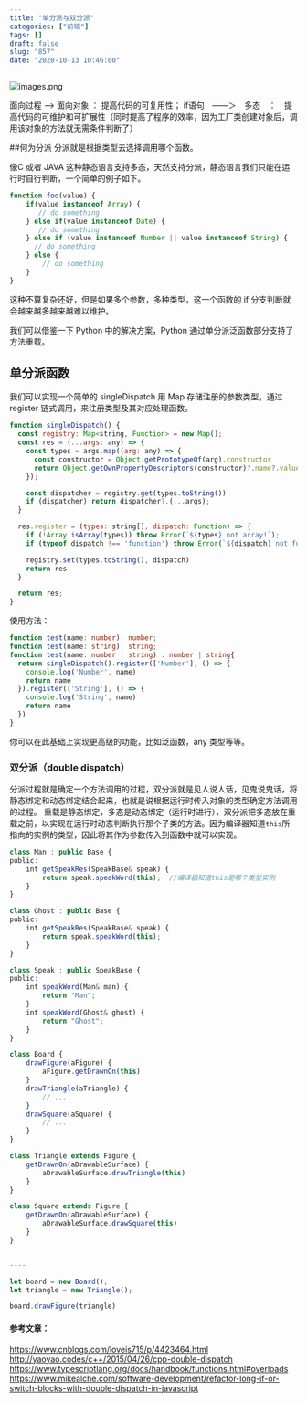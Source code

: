```yaml
---
title: "单分派与双分派"
categories: ["前端"]
tags: []
draft: false
slug: "857"
date: "2020-10-13 10:46:00"
---
```


<img src="https://zhangchen915.com/usr/uploads/2020/04/3363708689.png" alt="images.png" />

面向过程 ——> 面向对象 ： 提高代码的可复用性；
if语句　——＞　多态　：　提高代码的可维护和可扩展性（同时提高了程序的效率，因为工厂类创建对象后，调用该对象的方法就无需条件判断了）


##何为分派
分派就是根据类型去选择调用哪个函数。

像C 或者 JAVA 这种静态语言支持多态，天然支持分派，静态语言我们只能在运行时自行判断，一个简单的例子如下。

```js
function foo(value) {
    if(value instanceof Array) {
       // do something
    } else if(value instanceof Date) {
       // do something
    } else if (value instanceof Number || value instanceof String) {
      // do something
    } else {
        // do something
    }
}
```

这种不算复杂还好，但是如果多个参数，多种类型，这一个函数的 if 分支判断就会越来越多越来越难以维护。

我们可以借鉴一下 Python 中的解决方案，Python 通过单分派泛函数部分支持了方法重载。

## 单分派函数

我们可以实现一个简单的 singleDispatch 用 Map 存储注册的参数类型，通过 register 链式调用，来注册类型及其对应处理函数。

```js
function singleDispatch() {
  const registry: Map<string, Function> = new Map();
  const res = (...args: any) => {
    const types = args.map((arg: any) => {
      const constructor = Object.getPrototypeOf(arg).constructor
      return Object.getOwnPropertyDescriptors(constructor)?.name?.value || ''
    });

    const dispatcher = registry.get(types.toString())
    if (dispatcher) return dispatcher?.(...args);
  }

  res.register = (types: string[], dispatch: Function) => {
    if (!Array.isArray(types)) throw Error(`${types} not array!`);
    if (typeof dispatch !== 'function') throw Error(`${dispatch} not function!`);

    registry.set(types.toString(), dispatch)
    return res
  }

  return res;
}
```
使用方法：

```ts
function test(name: number): number;
function test(name: string): string;
function test(name: number | string) : number | string{
  return singleDispatch().register(['Number'], () => {
    console.log('Number', name)
    return name
  }).register(['String'], () => {
    console.log('String', name)
    return name
  })
}
```
你可以在此基础上实现更高级的功能，比如泛函数，any 类型等等。


### 双分派（double dispatch）


分派过程就是确定一个方法调用的过程，双分派就是见人说人话，见鬼说鬼话，将静态绑定和动态绑定结合起来，也就是说根据运行时传入对象的类型确定方法调用的过程。
重载是静态绑定，多态是动态绑定（运行时进行），双分派把多态放在重载之前，以实现在运行时动态判断执行那个子类的方法。因为编译器知道`this`所指向的实例的类型，因此将其作为参数传入到函数中就可以实现。


```ts
class Man : public Base {
public:
	int getSpeakRes(SpeakBase& speak) {
		return speak.speakWord(this);  //编译器知道this是哪个类型实例
	}
}

class Ghost : public Base {
public:
	int getSpeakRes(SpeakBase& speak) {
		return speak.speakWord(this);
	}
}

class Speak : public SpeakBase {
public:
	int speakWord(Man& man) {
		return "Man"; 
	}
	int speakWord(Ghost& ghost) {
		return "Ghost"; 
	}
}
```

```js
class Board {
    drawFigure(aFigure) {
        aFigure.getDrawnOn(this)
    }
    drawTriangle(aTriangle) {
        // ...
    }
    drawSquare(aSquare) {
        // ...
    }
}

class Triangle extends Figure {
    getDrawnOn(aDrawableSurface) {
        aDrawableSurface.drawTriangle(this)
    }
}

class Square extends Figure {
    getDrawnOn(aDrawableSurface) {
        aDrawableSurface.drawSquare(this)
    }
}


----

let board = new Board();
let triangle = new Triangle();

board.drawFigure(triangle)
```

#### 参考文章：
https://www.cnblogs.com/loveis715/p/4423464.html
http://yaoyao.codes/c++/2015/04/26/cpp-double-dispatch
https://www.typescriptlang.org/docs/handbook/functions.html#overloads
https://www.mikealche.com/software-development/refactor-long-if-or-switch-blocks-with-double-dispatch-in-javascript

